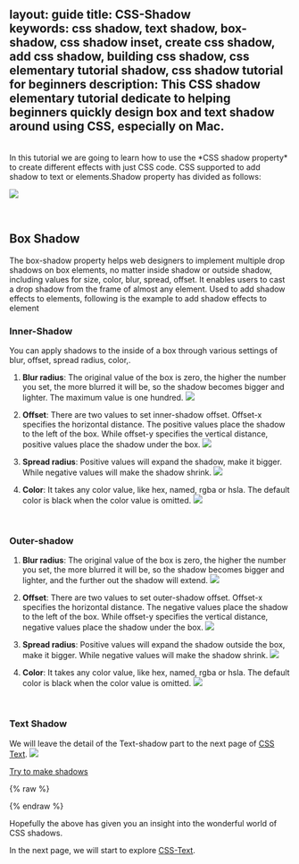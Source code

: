 layout: guide
title: CSS-Shadow  
keywords: css shadow, text shadow, box-shadow, css shadow inset, create css shadow, add css shadow, building css shadow, css elementary tutorial shadow, css shadow tutorial for beginners
description: This CSS shadow elementary tutorial dedicate to helping beginners quickly design box and text shadow around using CSS, especially on Mac. 
---



<br>
In this tutorial we are going to learn how to use the *CSS shadow property* to create different effects with just CSS code. CSS supported to add shadow to text or elements.Shadow property has divided as follows:

![](img/shadow-classify.jpg)

<br>

## Box Shadow
The box-shadow property helps web designers to implement multiple drop shadows on box elements, no matter inside shadow or outside shadow, including values for size, color, blur, spread, offset. It enables users to cast a drop shadow from the frame of almost any element. Used to add shadow effects to elements, following is the example to add shadow effects to element
<br>
### Inner-Shadow
You can apply shadows to the inside of a box through various settings of blur, offset, spread radius, color,.

1. **Blur radius**: The original value of the box is zero, the higher the number you set, the more blurred it will be, so the shadow becomes bigger and lighter. The maximum value is one hundred.
![](../../img/css-maker-innershadow-blur.png)
2. **Offset**: There are two values to set inner-shadow offset. Offset-x specifies the horizontal distance. The positive values place the shadow to the left of the box. While offset-y specifies the vertical distance, positive values place the shadow under the box.
![](../../img/css-maker-innershadow-offset.png)

3. **Spread radius**: Positive values will expand the shadow, make it bigger. While negative values will make the shadow shrink. 
![](../../img/css-maker-innershadow-spread.png)

4. **Color**: It takes any color value, like hex, named, rgba or hsla. The default color is black when the color value is omitted.
![](../../img/css-maker-innershadow-color.png)

<br>

### Outer-shadow
1. **Blur radius**: The original value of the box is zero, the higher the number you set, the more blurred it will be, so the shadow becomes bigger and lighter, and the further out the shadow will extend.
![](../../img/css-maker-outershadow-blur.png)

2. **Offset**: There are two values to set outer-shadow offset. Offset-x specifies the horizontal distance. The negative values place the shadow to the left of the box. While offset-y specifies the vertical distance, negative values place the shadow under the box.
![](../../img/css-maker-outershadow-offset.png)

3. **Spread radius**: Positive values will expand the shadow outside the box, make it bigger. While negative values will make the shadow shrink. 
![](../../img/css-maker-outershadow-spread.png)

4. **Color**: It takes any color value, like hex, named, rgba or hsla. The default color is black when the color value is omitted.
![](../../img/css-maker-outershadow-color.png)
<br>

### Text Shadow
We will leave the detail of the Text-shadow part to the next page of [CSS Text](./text.html).
![](img/shadow.jpg)
<br>

<p><a href="https://gmagon.com/products/store/gmagon_css_maker/" target="_blank" class="button padding20">Try to make shadows</a></p>



{% raw %}
<link rel="stylesheet" href="./css/page.common.css">
{% endraw %}

Hopefully the above has given you an insight into the wonderful world of CSS shadows.

In the next page, we will start to explore [CSS-Text](./text.html).



